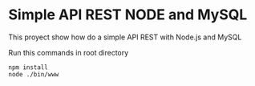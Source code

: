 # Simple API REST NODE and MySQL
This proyect show how do a simple API REST with Node.js and MySQL

Run this commands in root directory

```shell
npm install
node ./bin/www
```

